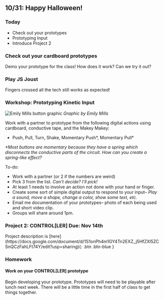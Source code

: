 ## 10/31: Happy Halloween!

### Today

- Check out your prototypes
- Prototyping Input
- Introduce Project 2

### Check out your cardboard prototypes
Demo your prototype for the class! How does it work? Can we try it out?

### Play JS Joust
Fingers crossed all the tech still works as expected!

### Workshop: Prototyping Kinetic Input
![Emily Mills button graphic](/assets/push-button.gif)
_Graphic by Emily Mills_


Work with a partner to prototype from the following digital actions using cardboard, conductive tape, and the Makey Makey:
- Push, Pull, Turn, Shake, Momentary Push*, Momentary Pull*


_*Most buttons are momentary because they have a spring which disconnects the conductive parts of the circuit. How can you create a spring-like effect?_

To-do:
- Work with a partner (or 2 if the numbers are weird)
- Pick 3 from the list. _Can't decide? I'll pick!_
- At least 1 needs to involve an action not done with your hand or finger.
- Create some sort of simple digital output to respond to your input– _Play a sound, move a shape, change a color, show some text, etc._
- Email me documentation of your prototypes– photo of each being used and short video clip.
- Groups will share around 1pm.


### Project 2: CONTROL[LER] Due: Nov 14th
<span class="fs-3">
Project description is [here](https://docs.google.com/document/d/1S1onPh4m1GY4Tn2EXZ_j5HfZXl5ZCSnQCzFahLFt74Y/edit?usp=sharing){: .btn .btn-blue }
</span>

### Homework

#### Work on your CONTROL[LER] prototype
Begin developing your prototype. Prototypes will need to be playable after lunch next week. There will be a little time in the first half of class to get things together.

